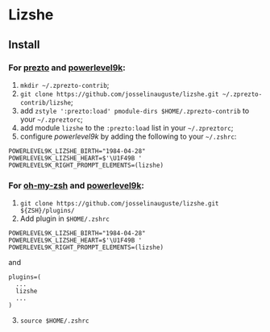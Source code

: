 # Lizshe

## Install

### For [prezto](https://github.com/sorin-ionescu/prezto) and [powerlevel9k](https://github.com/bhilburn/powerlevel9k):

1. `mkdir ~/.zprezto-contrib`;
2. `git clone https://github.com/josselinauguste/lizshe.git ~/.zprezto-contrib/lizshe`;
3. add `zstyle ':prezto:load' pmodule-dirs $HOME/.zprezto-contrib` to your `~/.zpreztorc`;
4. add module `lizshe` to the `:prezto:load` list in your `~/.zpreztorc`;
5. configure *powerlevel9k* by adding the following to your `~/.zshrc`:

```
POWERLEVEL9K_LIZSHE_BIRTH="1984-04-28"
POWERLEVEL9K_LIZSHE_HEART=$'\U1F49B '
POWERLEVEL9K_RIGHT_PROMPT_ELEMENTS=(lizshe)
```

### For [oh-my-zsh](https://github.com/robbyrussell/oh-my-zsh) and [powerlevel9k](https://github.com/bhilburn/powerlevel9k):

1. `git clone https://github.com/josselinauguste/lizshe.git ${ZSH}/plugins/`
2. Add plugin in `$HOME/.zshrc`

```
POWERLEVEL9K_LIZSHE_BIRTH="1984-04-28"
POWERLEVEL9K_LIZSHE_HEART=$'\U1F49B '
POWERLEVEL9K_RIGHT_PROMPT_ELEMENTS=(lizshe)
```

and

```
plugins=(
  ...
  lizshe
  ...
)
```

3. `source $HOME/.zshrc`
